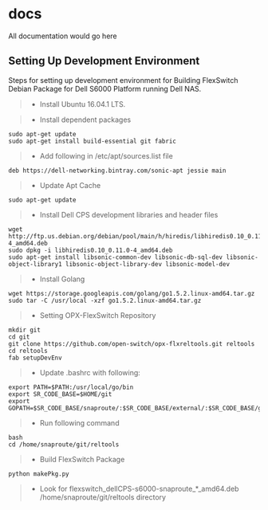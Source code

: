 # docs
All documentation would go here

## Setting Up Development Environment
Steps for setting up development environment for Building FlexSwitch Debian Package for Dell S6000 Platform running Dell NAS.

> - Install Ubuntu 16.04.1 LTS.

> - Install dependent packages

	sudo apt-get update
	sudo apt-get install build-essential git fabric

> - Add following in /etc/apt/sources.list file

	deb https://dell-networking.bintray.com/sonic-apt jessie main

> - Update Apt Cache

	sudo apt-get update

> - Install Dell CPS development libraries and header files

	wget http://ftp.us.debian.org/debian/pool/main/h/hiredis/libhiredis0.10_0.11.0-4_amd64.deb
	sudo dpkg -i libhiredis0.10_0.11.0-4_amd64.deb 
	sudo apt-get install libsonic-common-dev libsonic-db-sql-dev libsonic-object-library1 libsonic-object-library-dev libsonic-model-dev 

> - Install Golang

	wget https://storage.googleapis.com/golang/go1.5.2.linux-amd64.tar.gz
	sudo tar -C /usr/local -xzf go1.5.2.linux-amd64.tar.gz

> - Setting OPX-FlexSwitch Repository

	mkdir git
	cd git
	git clone https://github.com/open-switch/opx-flxreltools.git reltools
	cd reltools
	fab setupDevEnv

> -  Update .bashrc with following:

	export PATH=$PATH:/usr/local/go/bin
	export SR_CODE_BASE=$HOME/git
	export GOPATH=$SR_CODE_BASE/snaproute/:$SR_CODE_BASE/external/:$SR_CODE_BASE/generated/

> - Run following command

	bash
	cd /home/snaproute/git/reltools

> - Build FlexSwitch Package

	python makePkg.py

> - Look for flexswitch_dellCPS-s6000-snaproute_*_amd64.deb /home/snaproute/git/reltools directory 

